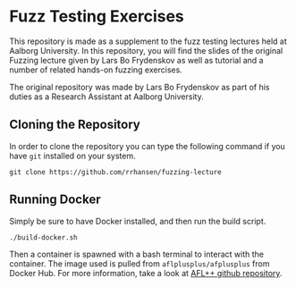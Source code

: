 # Fuzz Testing Exercises
This repository is made as a supplement to the fuzz testing lectures
held at Aalborg University. In this repository, you will find the
slides of the original Fuzzing lecture given by Lars Bo Frydenskov as
well as tutorial and a number of related hands-on fuzzing exercises.

The original repository was made by Lars Bo Frydenskov as part of his
duties as a Research Assistant at Aalborg University.

## Cloning the Repository
In order to clone the repository you can type the following command if you have `git` installed on your system. 
```shell
git clone https://github.com/rrhansen/fuzzing-lecture
```

## Running Docker
Simply be sure to have Docker installed, and then run the build script.
```bash
./build-docker.sh
```
Then a container is spawned with a bash terminal to interact with the container.
The image used is pulled from `aflplusplus/afplusplus` from Docker Hub.
For more information, take a look at [AFL++ github repository](https://github.com/AFLplusplus/AFLplusplus).
